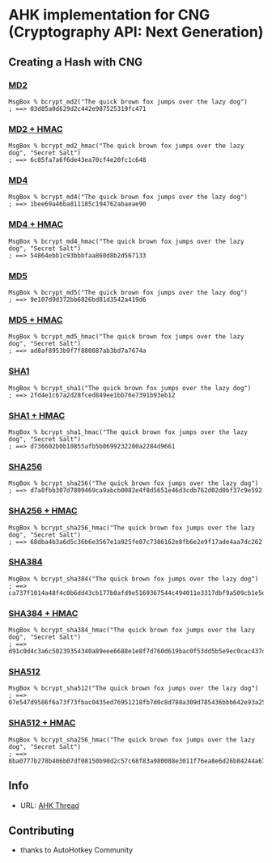 # AHK implementation for CNG (Cryptography API: Next Generation)


## Creating a Hash with CNG
### [MD2](src/hash/bcrypt_md2.ahk)
```AutoHotkey
MsgBox % bcrypt_md2("The quick brown fox jumps over the lazy dog")
; ==> 03d85a0d629d2c442e987525319fc471
```
### [MD2 + HMAC](src/hash/bcrypt_md2_hmac.ahk)
```AutoHotkey
MsgBox % bcrypt_md2_hmac("The quick brown fox jumps over the lazy dog", "Secret Salt")
; ==> 6c05fa7a6f6de43ea70cf4e20fc1c648
```

### [MD4](src/hash/bcrypt_md4.ahk)
```AutoHotkey
MsgBox % bcrypt_md4("The quick brown fox jumps over the lazy dog")
; ==> 1bee69a46ba811185c194762abaeae90
```
### [MD4 + HMAC](src/hash/bcrypt_md4_hmac.ahk)
```AutoHotkey
MsgBox % bcrypt_md4_hmac("The quick brown fox jumps over the lazy dog", "Secret Salt")
; ==> 54864ebb1c93bbbfaa860d8b2d567133
```

### [MD5](src/hash/bcrypt_md5.ahk)
```AutoHotkey
MsgBox % bcrypt_md5("The quick brown fox jumps over the lazy dog")
; ==> 9e107d9d372bb6826bd81d3542a419d6
```
### [MD5 + HMAC](src/hash/bcrypt_md5_hmac.ahk)
```AutoHotkey
MsgBox % bcrypt_md5_hmac("The quick brown fox jumps over the lazy dog", "Secret Salt")
; ==> ad8af8953b9f7f880887ab3bd7a7674a
```

### [SHA1](src/hash/bcrypt_sha1.ahk)
```AutoHotkey
MsgBox % bcrypt_sha1("The quick brown fox jumps over the lazy dog")
; ==> 2fd4e1c67a2d28fced849ee1bb76e7391b93eb12
```
### [SHA1 + HMAC](src/hash/bcrypt_sha1_hmac.ahk)
```AutoHotkey
MsgBox % bcrypt_sha1_hmac("The quick brown fox jumps over the lazy dog", "Secret Salt")
; ==> d736602b0b10855afb5b0699232200a2284d9661
```

### [SHA256](src/hash/bcrypt_sha256.ahk)
```AutoHotkey
MsgBox % bcrypt_sha256("The quick brown fox jumps over the lazy dog")
; ==> d7a8fbb307d7809469ca9abcb0082e4f8d5651e46d3cdb762d02d0bf37c9e592
```
### [SHA256 + HMAC](src/hash/bcrypt_sha256_hmac.ahk)
```AutoHotkey
MsgBox % bcrypt_sha256_hmac("The quick brown fox jumps over the lazy dog", "Secret Salt")
; ==> 68dba4b3a6d5c36b6e3567e1a925fe87c7386162e8fb6e2e9f17ade4aa7dc262
```

### [SHA384](src/hash/bcrypt_sha384.ahk)
```AutoHotkey
MsgBox % bcrypt_sha384("The quick brown fox jumps over the lazy dog")
; ==> ca737f1014a48f4c0b6dd43cb177b0afd9e5169367544c494011e3317dbf9a509cb1e5dc1e85a941bbee3d7f2afbc9b1
```
### [SHA384 + HMAC](src/hash/bcrypt_sha384_hmac.ahk)
```AutoHotkey
MsgBox % bcrypt_sha384_hmac("The quick brown fox jumps over the lazy dog", "Secret Salt")
; ==> d91c0d4c3a6c50239354340a89eee6688e1e8f7d760d619bac0f53dd5b5e9ec0cac437d10f7e143e3bba183970850fae
```

### [SHA512](src/hash/bcrypt_sha512.ahk)
```AutoHotkey
MsgBox % bcrypt_sha512("The quick brown fox jumps over the lazy dog")
; ==> 07e547d9586f6a73f73fbac0435ed76951218fb7d0c8d788a309d785436bbb642e93a252a954f23912547d1e8a3b5ed6e1bfd7097821233fa0538f3db854fee6
```
### [SHA512 + HMAC](src/hash/bcrypt_sha512_hmac.ahk)
```AutoHotkey
MsgBox % bcrypt_sha256_hmac("The quick brown fox jumps over the lazy dog", "Secret Salt")
; ==> 8ba0777b278b406b07df08150b98d2c57c68f83a980088e3011f76ea8e6d26b84244a678218408e97066d8dfe8aee20569044d214131327b016ea69a487ef471
```



## Info
* URL: [AHK Thread](https://autohotkey.com/boards/viewtopic.php?f=6&t=23413)


## Contributing
* thanks to AutoHotkey Community